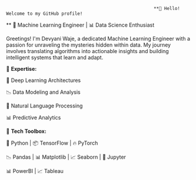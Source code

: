                                                             **👋 Hello! Welcome to my GitHub profile!
**
🤖 Machine Learning Engineer | 📊 Data Science Enthusiast 

Greetings! I'm Devyani Waje, a dedicated Machine Learning Engineer with a passion for unraveling the mysteries hidden within data. My journey involves translating algorithms into actionable insights and building intelligent systems that learn and adapt.

💼 **Expertise:**


🧠 Deep Learning Architectures


📉 Data Modeling and Analysis


🤖 Natural Language Processing


📊 Predictive Analytics


🔧 **Tech Toolbox:**


🐍 Python | 📦 TensorFlow | 🔥 PyTorch 


📉 Pandas | 📊 Matplotlib | 📈 Seaborn | 📓 Jupyter

📊 PowerBI | 📈 Tableau
